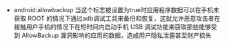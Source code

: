 
-	android:allowbackup  当这个标志被设置为true时应用程序数据可以在手机未获取 ROOT 
的情况下通过adb调试工具来备份和恢复，这就允许恶意攻击者在接触用户手机的情况下在短时间内启动手机 USB 调试功能来窃取那些能够受到 
AllowBackup 漏洞影响的应用的数据，造成用户隐私泄露甚至财产损失
